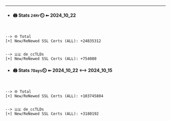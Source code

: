 

---
- #### 🖨️ **Stats** `24Hr`⏲️ ➼ 2024_10_22
```console


--> 🌐 Total
[+] New/ReNewed SSL Certs (ALL): +24835312


--> 🇩🇪 de_ccTLDs
[+] New/ReNewed SSL Certs (ALL): +754080

```

- #### 🖨️ **Stats** `7Days`⏲️ ➼ 2024_10_22 <--> 2024_10_15
```console


--> 🌐 Total
[+] New/ReNewed SSL Certs (ALL): +103745804


--> 🇩🇪 de_ccTLDs
[+] New/ReNewed SSL Certs (ALL): +3180192

```

